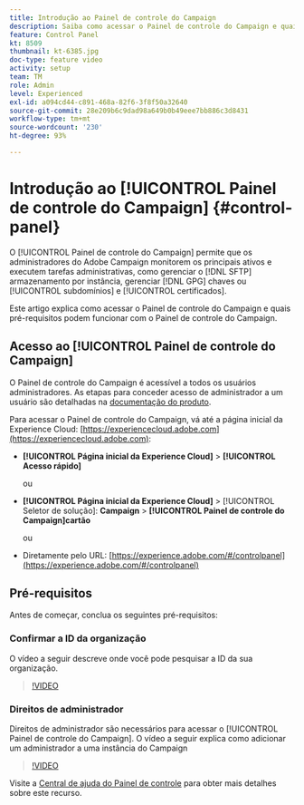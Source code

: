 ```yaml
---
title: Introdução ao Painel de controle do Campaign
description: Saiba como acessar o Painel de controle do Campaign e quais pré-requisitos podem funcionar com o Painel de controle do Campaign.
feature: Control Panel
kt: 8509
thumbnail: kt-6385.jpg
doc-type: feature video
activity: setup
team: TM
role: Admin
level: Experienced
exl-id: a094cd44-c891-468a-82f6-3f8f50a32640
source-git-commit: 28e209b6c9dad98a649b0b49eee7bb886c3d8431
workflow-type: tm+mt
source-wordcount: '230'
ht-degree: 93%

---
```


# Introdução ao [!UICONTROL Painel de controle do Campaign] {#control-panel}

O [!UICONTROL Painel de controle do Campaign] permite que os administradores do Adobe Campaign monitorem os principais ativos e executem tarefas administrativas, como gerenciar o [!DNL SFTP] armazenamento por instância, gerenciar [!DNL GPG] chaves ou [!UICONTROL subdomínios] e [!UICONTROL certificados].

Este artigo explica como acessar o Painel de controle do Campaign e quais pré-requisitos podem funcionar com o Painel de controle do Campaign.

## Acesso ao [!UICONTROL Painel de controle do Campaign]

O Painel de controle do Campaign é acessível a todos os usuários administradores. As etapas para conceder acesso de administrador a um usuário são detalhadas na [documentação do produto](https://experienceleague.adobe.com/docs/control-panel/using/discover-control-panel/managing-permissions.html?lang=br#discover-control-panel).

Para acessar o Painel de controle do Campaign, vá até a página inicial da Experience Cloud: [https://experiencecloud.adobe.com](https://experiencecloud.adobe.com):

* **[!UICONTROL Página inicial da Experience Cloud]** > **[!UICONTROL Acesso rápido]**

   ou
* **[!UICONTROL Página inicial da Experience Cloud]**  > [!UICONTROL Seletor de solução]: **Campaign** > **[!UICONTROL Painel de controle do Campaign]cartão**

   ou

* Diretamente pelo URL: [https://experience.adobe.com/#/controlpanel](https://experience.adobe.com/#/controlpanel)

## Pré-requisitos

Antes de começar, conclua os seguintes pré-requisitos:

### Confirmar a ID da organização

O vídeo a seguir descreve onde você pode pesquisar a ID da sua organização.

>[!VIDEO](https://video.tv.adobe.com/v/27183?quality=12)

### Direitos de administrador

Direitos de administrador são necessários para acessar o [!UICONTROL Painel de controle do Campaign].
O vídeo a seguir explica como adicionar um administrador a uma instância do Campaign

>[!VIDEO](https://video.tv.adobe.com/v/27147?quality=12)

Visite a [Central de ajuda do Painel de controle](https://experienceleague.adobe.com/docs/control-panel/using/control-panel-home.html?lang=br) para obter mais detalhes sobre este recurso.
